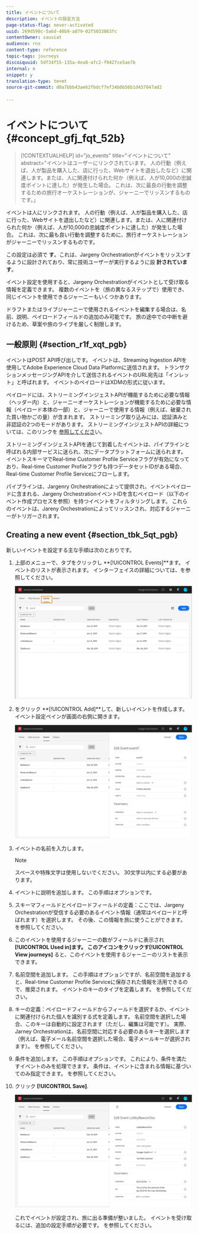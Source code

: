 ```yaml
---
title: イベントについて
description: イベントの設定方法
page-status-flag: never-activated
uuid: 269d590c-5a6d-40b9-a879-02f5033863fc
contentOwner: sauviat
audience: rns
content-type: reference
topic-tags: journeys
discoiquuid: 5df34f55-135a-4ea8-afc2-f9427ce5ae7b
internal: n
snippet: y
translation-type: tm+mt
source-git-commit: d0a7bbb43ae62fbdcf7ef34b0b56b1d437047ad2

---
```



# イベントについて {#concept_gfj_fqt_52b}

>[!CONTEXTUALHELP]
>id=&quot;jo_events&quot;
>title=&quot;イベントについて&quot;
>abstract=&quot;イベントはユーザーにリンクされています。 人の行動（例えば、人が製品を購入した、店に行った、Webサイトを退出したなど）に関連します。または、人に関連付けられた何か（例えば、人が10,000の忠誠度ポイントに達した）が発生した場合。 これは、次に最良の行動を調整するための旅行オーケストレーションが、ジャーニーでリッスンするものです。」

イベントは人にリンクされます。 人の行動（例えば、人が製品を購入した、店に行った、Webサイトを退出したなど）に関連します。または、人に関連付けられた何か（例えば、人が10,000の忠誠度ポイントに達した）が発生した場合。 これは、次に最も良い行動を調整するために、旅行オーケストレーションがジャーニーでリッスンするものです。

この設定は必須で **す**。これは、Jargeny Orchestrationがイベントをリッスンするように設計されており、常に技術ユーザーが実行するように設 **計されています**。

イベント設定を使用すると、Jargeny Orchestrationがイベントとして受け取る情報を定義できます。 複数のイベントを（旅の異なるステップで）使用でき、同じイベントを使用できるジャーニーもいくつかあります。

ドラフトまたはライブジャーニーで使用されるイベントを編集する場合は、名前、説明、ペイロードフィールドの追加のみ可能です。 旅の途中での中断を避けるため、草案や旅のライブを厳しく制限します。

## 一般原則 {#section_r1f_xqt_pgb}

イベントはPOST API呼び出しです。 イベントは、Streaming Ingestion APIを使用してAdobe Experience Cloud Data Platformに送信されます。 トランザクションメッセージングAPIを介して送信されるイベントのURL宛先は「インレット」と呼ばれます。 イベントのペイロードはXDMの形式に従います。

ペイロードには、ストリーミングインジェストAPIが機能するために必要な情報（ヘッダー内）と、ジャーニーオーケストレーションが機能するために必要な情報（ペイロード本体の一部）と、ジャーニーで使用する情報（例えば、破棄された買い物かごの量）が含まれます。 ストリーミング取り込みには、認証済みと非認証の2つのモードがあります。 ストリーミングインジェストAPIの詳細については、このリンクを [参照してくださ](https://www.adobe.io/apis/experienceplatform/home/data-ingestion/data-ingestion-services.html#!api-specification/markdown/narrative/technical_overview/streaming_ingest/getting_started_with_platform_streaming_ingestion.md)い。

ストリーミングインジェストAPIを通じて到着したイベントは、パイプラインと呼ばれる内部サービスに送られ、次にデータプラットフォームに送られます。 イベントスキーマでReal-time Customer Profile Serviceフラグが有効になっており、Real-time Customer Profileフラグも持つデータセットIDがある場合、Real-time Customer Profile Serviceにフローします。

パイプラインは、Jargenry Orchestrationによって提供され、イベントペイロードに含まれる、Jargeny OrchestrationイベントIDを含むペイロード（以下のイベント作成プロセスを参照）を持つイベントをフィルタリングします。 これらのイベントは、Jareny Orchestrationによってリッスンされ、対応するジャーニーがトリガーされます。

## Creating a new event {#section_tbk_5qt_pgb}

新しいイベントを設定する主な手順は次のとおりです。

1. 上部のメニューで、タブをクリックし **[!UICONTROL Events]**ます。 イベントのリストが表示されます。 インターフ[](../about/user-interface.md)ェイスの詳細については、を参照してください。

   ![](../assets/journey5.png)

1. をクリック **[!UICONTROL Add]**して、新しいイベントを作成します。 イベント設定ペインが画面の右側に開きます。

   ![](../assets/journey6.png)

1. イベントの名前を入力します。

   >[!NOTE]
   >
   >スペースや特殊文字は使用しないでください。 30文字以内にする必要があります。

1. イベントに説明を追加します。 この手順はオプションです。
1. スキーマフィールドとペイロードフィールドの定義：ここでは、Jargeny Orchestrationが受信する必要のあるイベント情報（通常はペイロードと呼ばれます）を選択します。 その後、この情報を旅に使うことができます。 [](../event/defining-the-payload-fields.md)を参照してください。
1. このイベントを使用するジャーニーの数がフィールドに表示され **[!UICONTROL Used in]**ます。 このアイコンをクリックす**[!UICONTROL View journeys]** ると、このイベントを使用するジャーニーのリストを表示できます。
1. 名前空間を追加します。 この手順はオプションですが、名前空間を追加すると、Real-time Customer Profile Serviceに保存された情報を活用できるので、推奨されます。 イベントのキーのタイプを定義します。 [](../event/selecting-the-namespace.md)を参照してください。
1. キーの定義：ペイロードフィールドからフィールドを選択するか、イベントに関連付けられた個人を識別する式を定義します。 名前空間を選択した場合、このキーは自動的に設定されます（ただし、編集は可能です）。 実際、Jarney Orchestrationは、名前空間に対応する必要のあるキーを選択します（例えば、電子メール名前空間を選択した場合、電子メールキーが選択されます）。 [](../event/defining-the-event-key.md)を参照してください。
1. 条件を追加します。 この手順はオプションです。 これにより、条件を満たすイベントのみを処理できます。 条件は、イベントに含まれる情報に基づいてのみ指定できます。 [](../event/adding-a-condition.md)を参照してください。
1. クリック **[!UICONTROL Save]**.

   ![](../assets/journey7.png)

   これでイベントが設定され、旅に出る準備が整いました。 イベントを受け取るには、追加の設定手順が必要です。 [](../event/additional-steps-to-send-events-to-journey-orchestration.md)を参照してください。
